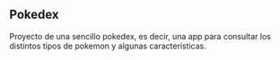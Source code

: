 
## Pokedex

Proyecto de una sencillo pokedex, es decir, una app para consultar los distintos tipos de pokemon y algunas características.